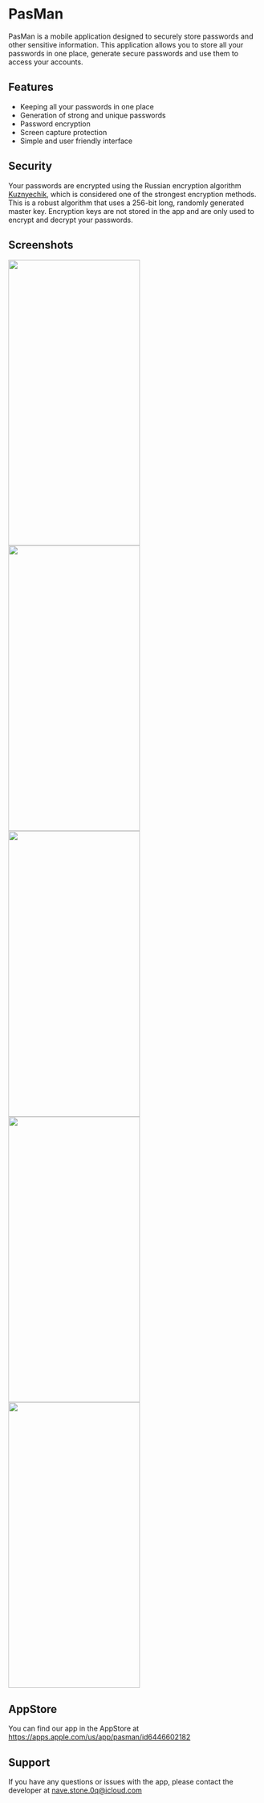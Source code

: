 # PasMan

<p>PasMan is a mobile application designed to securely store passwords and other sensitive information. This application allows you to store all your passwords in one place, generate secure passwords and use them to access your accounts.</p>

## Features

* Keeping all your passwords in one place
* Generation of strong and unique passwords
* Password encryption
* Screen capture protection
* Simple and user friendly interface

## Security

<p>Your passwords are encrypted using the Russian encryption algorithm <a href="https://en.wikipedia.org/wiki/Kuznyechik">Kuznyechik</a>, which is considered one of the strongest encryption methods. This is a robust algorithm that uses a 256-bit long, randomly generated master key. Encryption keys are not stored in the app and are only used to encrypt and decrypt your passwords.
</p>

## Screenshots

<img src="https://github.com/TheDanz/PasMan/assets/88277492/f51b8a78-65ef-4fbd-aa88-62a7957900ac" width="262" height="568"> <img src="https://github.com/TheDanz/PasMan/assets/88277492/bc22bc06-a37f-4a22-9d4b-f86063e0d454" width="262" height="568"> <img src="https://github.com/TheDanz/PasMan/assets/88277492/0b95569e-a8f6-4e2d-9bc3-2cdfa2ff2d03" width="262" height="568"> <img src="https://github.com/TheDanz/PasMan/assets/88277492/608f498c-a6cd-4448-a702-08535a799c74" width="262" height="568"> <img src="https://github.com/TheDanz/PasMan/assets/88277492/e2d4c801-f571-421d-a0c0-bb2e3c9eaac6" width="262" height="568">

## AppStore

You can find our app in the AppStore at https://apps.apple.com/us/app/pasman/id6446602182

## Support

If you have any questions or issues with the app, please contact the developer at nave.stone.0q@icloud.com
